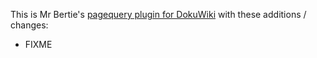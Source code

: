 This is Mr Bertie's [pagequery plugin for DokuWiki](https://github.com/MrBertie/pagequery) with these additions / changes:

 * FIXME  
